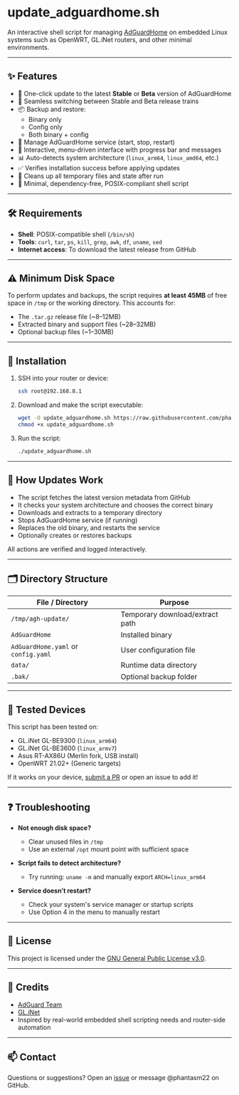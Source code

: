 # update_adguardhome.sh

An interactive shell script for managing [AdGuardHome](https://github.com/AdguardTeam/AdGuardHome) on embedded Linux systems such as OpenWRT, GL.iNet routers, and other minimal environments.

---

## ✨ Features

- 🚀 One-click update to the latest **Stable** or **Beta** version of AdGuardHome
- 🔁 Seamless switching between Stable and Beta release trains
- 📦 Backup and restore:
  - Binary only
  - Config only
  - Both binary + config
- 🔧 Manage AdGuardHome service (start, stop, restart)
- 💬 Interactive, menu-driven interface with progress bar and messages
- 📊 Auto-detects system architecture (`linux_arm64`, `linux_amd64`, etc.)
- ✅ Verifies installation success before applying updates
- 🧼 Cleans up all temporary files and state after run
- 🔐 Minimal, dependency-free, POSIX-compliant shell script

---

## 🛠 Requirements

- **Shell**: POSIX-compatible shell (`/bin/sh`)
- **Tools**: `curl`, `tar`, `ps`, `kill`, `grep`, `awk`, `df`, `uname`, `sed`
- **Internet access**: To download the latest release from GitHub

---

## ⚠️ Minimum Disk Space

To perform updates and backups, the script requires **at least 45MB** of free space in `/tmp` or the working directory. This accounts for:

- The `.tar.gz` release file (~8–12MB)
- Extracted binary and support files (~28–32MB)
- Optional backup files (~1–30MB)

---

## 🚀 Installation

1. SSH into your router or device:

    ```sh
    ssh root@192.168.8.1
    ```

2. Download and make the script executable:

    ```sh
    wget -O update_adguardhome.sh https://raw.githubusercontent.com/phantasm22/AdGuardHome-updater/main/update_adguardhome.sh
    chmod +x update_adguardhome.sh
    ```

3. Run the script:

    ```sh
    ./update_adguardhome.sh
    ```

---

## 🔄 How Updates Work

- The script fetches the latest version metadata from GitHub
- It checks your system architecture and chooses the correct binary
- Downloads and extracts to a temporary directory
- Stops AdGuardHome service (if running)
- Replaces the old binary, and restarts the service
- Optionally creates or restores backups

All actions are verified and logged interactively.

---

## 🗂 Directory Structure

| File / Directory          | Purpose                           |
|---------------------------|-----------------------------------|
| `/tmp/agh-update/`        | Temporary download/extract path   |
| `AdGuardHome`             | Installed binary                  |
| `AdGuardHome.yaml` or `config.yaml`       | User configuration file           |
| `data/`                   | Runtime data directory            |
| `.bak/`                   | Optional backup folder            |

---

## 🧪 Tested Devices

This script has been tested on:

- GL.iNet GL-BE9300 (`linux_arm64`)
- GL.iNet GL-BE3600 (`linux_armv7`)
- Asus RT-AX86U (Merlin fork, USB install)
- OpenWRT 21.02+ (Generic targets)

If it works on your device, [submit a PR](https://github.com/phantasm22/AdGuardHome-updater) or open an issue to add it!

---

## ❓ Troubleshooting

- **Not enough disk space?**
  - Clear unused files in `/tmp`
  - Use an external `/opt` mount point with sufficient space

- **Script fails to detect architecture?**
  - Try running: `uname -m` and manually export `ARCH=linux_arm64`

- **Service doesn’t restart?**
  - Check your system's service manager or startup scripts
  - Use Option 4 in the menu to manually restart

---

## 📜 License

This project is licensed under the [GNU General Public License v3.0](https://www.gnu.org/licenses/gpl-3.0.en.html).

---

## 🙌 Credits

- [AdGuard Team](https://github.com/AdguardTeam/AdGuardHome)
- [GL.iNet](https://www.gl-inet.com/)
- Inspired by real-world embedded shell scripting needs and router-side automation

---

## 📫 Contact

Questions or suggestions? Open an [issue](https://github.com/phantasm22/AdGuardHome-updater/issues) or message @phantasm22 on GitHub.
